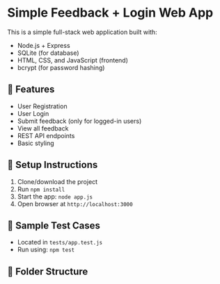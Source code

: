 # Simple Feedback + Login Web App

This is a simple full-stack web application built with:

- Node.js + Express
- SQLite (for database)
- HTML, CSS, and JavaScript (frontend)
- bcrypt (for password hashing)

## 🔧 Features

- User Registration
- User Login
- Submit feedback (only for logged-in users)
- View all feedback
- REST API endpoints
- Basic styling

## 💾 Setup Instructions

1. Clone/download the project
2. Run `npm install`
3. Start the app: `node app.js`
4. Open browser at `http://localhost:3000`

## 🧪 Sample Test Cases

- Located in `tests/app.test.js`
- Run using: `npm test`

## 📁 Folder Structure

